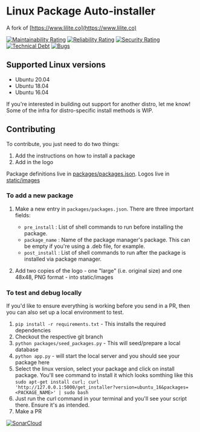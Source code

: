 # Linux Package Auto-installer

A fork of [https://www.lilite.co](https://www.lilite.co)

[![Maintainability Rating](https://sonarcloud.io/api/project_badges/measure?project=flowalex_linux_package_installer&metric=sqale_rating)](https://sonarcloud.io/dashboard?id=flowalex_linux_package_installer)
[![Reliability Rating](https://sonarcloud.io/api/project_badges/measure?project=flowalex_linux_package_installer&metric=reliability_rating)](https://sonarcloud.io/dashboard?id=flowalex_linux_package_installer)
[![Security Rating](https://sonarcloud.io/api/project_badges/measure?project=flowalex_linux_package_installer&metric=security_rating)](https://sonarcloud.io/dashboard?id=flowalex_linux_package_installer)
[![Technical Debt](https://sonarcloud.io/api/project_badges/measure?project=flowalex_linux_package_installer&metric=sqale_index)](https://sonarcloud.io/dashboard?id=flowalex_linux_package_installer)
[![Bugs](https://sonarcloud.io/api/project_badges/measure?project=flowalex_linux_package_installer&metric=bugs)](https://sonarcloud.io/dashboard?id=flowalex_linux_package_installer)

## Supported Linux versions

- Ubuntu 20.04
- Ubuntu 18.04
- Ubuntu 16.04

If you're interested in building out support for another distro,
let me know! Some of the infra for distro-specific install methods is WIP.

## Contributing

To contribute, you just need to do two things:

1. Add the instructions on how to install a package
2. Add in the logo

Package definitions live in [packages/packages.json](https://github.com/cmoscardi/lilite/tree/master/packages). Logos live in [static/images](https://github.com/cmoscardi/lilite/tree/master/static/images)

### To add a new package

1. Make a new entry in `packages/packages.json`. There are three important fields:

    - `pre_install` : List of shell commands to run before installing the package.
    - `package_name` : Name of the package manager's package. This can be empty
                   if you're using a .deb file, for example.
    - `post_install` : List of shell commands to run after the package is installed
                   via package manager.

2. Add two copies of the logo - one "large" (i.e. original size) and one 48x48, PNG format - into static/images

### To test and debug locally

If you'd like to ensure everything is working before you send in a PR, then you can also set up a local environment to test.
1. `pip install -r requirements.txt` - This installs the required dependencies
2. Checkout the respective git branch
3. `python packages/seed_packages.py` - This will seed/prepare a local database
4. `python app.py` - will start the local server and you should see your package here
5. Select the linux version, select your package and click on install package. You'll see command to install it which looks somthing like this
`sudo apt-get install curl; curl 'http://127.0.0.1:5000/get_installer?version=ubuntu_16&packages=<PACKAGE_NAME>' | sudo bash`
6. Just run the curl command in your terminal and you'll see your script there. Ensure it's as intended.
7. Make a PR

[![SonarCloud](https://sonarcloud.io/images/project_badges/sonarcloud-black.svg)](https://sonarcloud.io/dashboard?id=flowalex_linux_package_installer)
